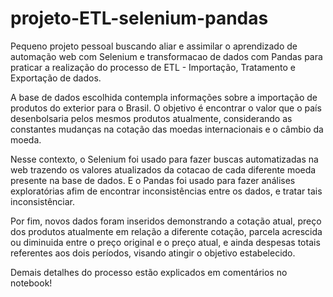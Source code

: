 # projeto-ETL-selenium-pandas

Pequeno projeto pessoal buscando aliar e assimilar o aprendizado de automação web com Selenium e transformacao de dados com Pandas para praticar a realização do processo de ETL - Importação, Tratamento e Exportação de dados. 

A base de dados escolhida contempla informações sobre a importação de produtos do exterior para o Brasil. O objetivo é encontrar o valor que o país desenbolsaria pelos mesmos produtos atualmente, considerando as constantes mudanças na cotação das moedas internacionais e o câmbio da moeda.

Nesse contexto, o Selenium foi usado para fazer buscas automatizadas na web trazendo os valores atualizados da cotacao de cada diferente moeda presente na base de dados. E o Pandas foi usado para fazer análises exploratórias afim de encontrar inconsistências entre os dados, e tratar tais inconsistênciar.

Por fim, novos dados foram inseridos demonstrando a cotação atual, preço dos produtos atualmente em relação a diferente cotação, parcela acrescida ou diminuida entre o preço original e o preço atual, e ainda despesas totais referentes aos dois períodos, visando atingir o objetivo estabelecido.

Demais detalhes do processo estão explicados em comentários no notebook!
